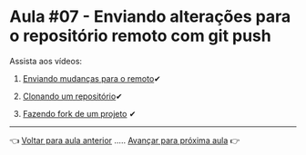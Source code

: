 # Aula #07 - Enviando alterações para o repositório remoto com git push

Assista aos vídeos:

  1. [Enviando mudanças para o remoto](https://www.youtube.com/watch?v=3dvMo-rXTHE)✔

  1. [Clonando um repositório](https://www.youtube.com/watch?v=WEPB5pDSEIg)✔

  1. [Fazendo fork de um projeto](https://www.youtube.com/watch?v=q-QTbNu8Ybc) ✔   

---

👈 [Voltar para aula anterior](../aula06/aula.md) ..... [Avançar para próxima aula](../aula08/aula.md) 👉
